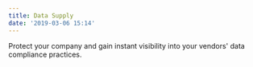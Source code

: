 ```yaml
---
title: Data Supply
date: '2019-03-06 15:14'
---
```

Protect your company and gain instant visibility into your vendors' data compliance practices.
